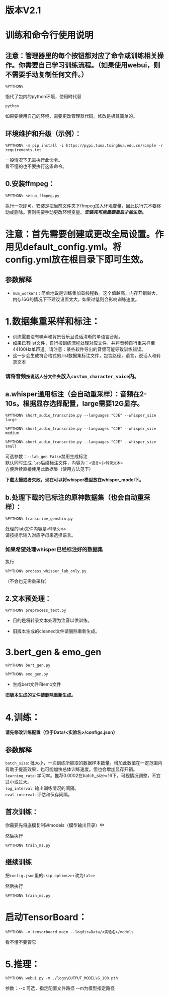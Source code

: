# 版本V2.1
# 训练和命令行使用说明
## 注意：管理器里的每个按钮都对应了命令或训练相关操作。你需要自己学习训练流程。（如果使用webui，则不需要手动复制任何文件。）
```
%PYTHON% 
```
指代了包内的python环境，使用时代替
```
python
```
如果要使用自己的环境，需要更改管理器代码。修改是极其简单的。
## 环境维护和升级（示例）：

 ```
 %PYTHON% -m pip install -i https://pypi.tuna.tsinghua.edu.cn/simple -r requirements.txt
 ```
 一般情况下无需执行此命令。  
 看不懂的也不要执行这条命令。

## 0.安装ffmpeg：
```
%PYTHON% setup_ffmpeg.py
```
执行一次即可。安装是把当前文件夹下ffmpeg加入环境变量，因此执行完不要移动或删除。否则需要手动更改环境变量。***安装完可能需要重启才能生效。***

# 注意：首先需要创建或更改全局设置。作用见default_config.yml。将config.yml放在根目录下即可生效。
## 参数解释
* `num_workers` : 简单地说是训练集加载线程数。这个值越高，内存开销越大，内存16G的情况下不建议设置太大。如果过低则会影响训练速度。


# 1.数据集重采样和标注：
* 训练需要没有噪声和背景音乐且说话清晰的单语言音频。
* 如果已有list文件，自行按训练流程处理对应文件，并将音频自行重采样至44100Hz单声道。请注意：某些软件导出的音频可能导致训练错误。
* 这一步会生成符合格式的.list数据集标注文件，包含路径，语言，说话人和转录文本  
### 请将音频`按说话人分文件夹`放入`custom_character_voice`内。 
## a.whisper通用标注（会自动重采样）：音频在2-10s。根据显存选择配置，large需要12G显存。
```
%PYTHON% short_audio_transcribe.py --languages "CJE" --whisper_size large
```
```
%PYTHON% short_audio_transcribe.py --languages "CJE" --whisper_size medium
```
```
%PYTHON% short_audio_transcribe.py --languages "CJE" --whisper_size small
```
可选参数：`--lab_gen False`禁用生成标注  
默认同时生成`.lab`后缀标注文件，内容为：`<语言>|<转录文本>`  
方便后续直接使用此数据集（使用方法见下）   
 
**下载太慢或者失败，现在可以将whisper模型放在whisper_model下。**

## b.处理下载的已标注的原神数据集（也会自动重采样）：
```
%PYTHON% transcribe_genshin.py
```
处理的lab文件内容是`<转录文本>`  
请按提示输入对应字母来选择语言。
### 如果希望处理whisper已经标注好的数据集  
执行
```
%PYTHON% process_whisper_lab_only.py
```
（不会也无需重采样）
## 2.文本预处理：
```
%PYTHON% preprocess_text.py
```
* 目的是将转录文本处理为注音以供训练。  

* 旧版本生成的cleaned文件请删除重新生成。

# 3.bert_gen & emo_gen
```
%PYTHON% bert_gen.py
```
```
%PYTHON% emo_gen.py
```
* 生成bert文件和emo文件  

**旧版本生成的文件请删除重新生成。**
# 4.训练：
**请先修改训练配置（位于Data/<实验名>/configs.json）**
## 参数解释
`batch_size`: 批大小，一次训练所抓取的数据样本数量。增加此数值在一定范围内有助于提高效果，也可能加快总体训练速度。但也会增加显存开销。
`learning_rate`: 学习率。推荐0.0002在batch_size=16下，可视情况调整，不宜过小或过大。   
`log_interval`: 输出训练情况的间隔。  
`eval_interval`: 评估和保存间隔。
## 首次训练：
你需要先将底模复制进models（模型输出目录）中  
  
然后执行
```
%PYTHON% train_ms.py 
```
## 继续训练
把`config.json`里的`skip_optimizer`改为`false`  
  
  然后执行  
```
%PYTHON% train_ms.py 
```  

# 启动TensorBoard：
```
%PYTHON% -m tensorboard.main --logdir=Data/<实验名>/models
```
看不懂不要管它

# 5.推理：
```
%PYTHON% webui.py -m ./logs\OUTPUT_MODEL\G_100.pth
```
参数：--c 可选，指定配置文件路径  --m为模型指定路径
